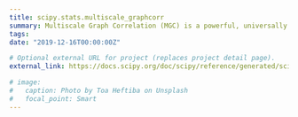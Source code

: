 ```yaml
---
title: scipy.stats.multiscale_graphcorr
summary: Multiscale Graph Correlation (MGC) is a powerful, universally consistent independence test that performs well on high-dimensional and non-Euclidean data.
tags:
date: "2019-12-16T00:00:00Z"

# Optional external URL for project (replaces project detail page).
external_link: https://docs.scipy.org/doc/scipy/reference/generated/scipy.stats.multiscale_graphcorr.html

# image:
#   caption: Photo by Toa Heftiba on Unsplash
#   focal_point: Smart
---
```

